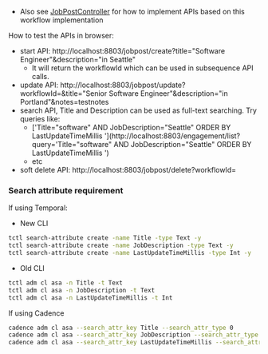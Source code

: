* Also
  see [JobPostController](https://github.com/indeedeng/iwf-java-samples/blob/main/src/main/java/io/iworkflow/controller/JobPostController.java)
  for how to implement APIs based on this workflow implementation

How to test the APIs in browser:

* start API: http://localhost:8803/jobpost/create?title="Software Engineer"&description="in Seattle"
    * It will return the workflowId which can be used in subsequence API calls.
* update API: http://localhost:8803/jobpost/update?workflowId=<TODO>&title="Senior Software Engineer"&description="in
  Portland"&notes=testnotes
* search API, Title and Description can be used as full-text searching. Try queries like:
    * ['Title="software" AND JobDescription="Seattle" ORDER BY LastUpdateTimeMillis '](http://localhost:8803/engagement/list?query='Title="software"
      AND JobDescription="Seattle" ORDER BY LastUpdateTimeMillis ')
    * etc
* soft delete API: http://localhost:8803/jobpost/delete?workflowId=<TODO>

### Search attribute requirement

If using Temporal:

* New CLI

```bash
tctl search-attribute create -name Title -type Text -y
tctl search-attribute create -name JobDescription -type Text -y
tctl search-attribute create -name LastUpdateTimeMillis -type Int -y
```

* Old CLI

``` bash
tctl adm cl asa -n Title -t Text
tctl adm cl asa -n JobDescription -t Text
tctl adm cl asa -n LastUpdateTimeMillis -t Int

```

If using Cadence

```bash
cadence adm cl asa --search_attr_key Title --search_attr_type 0
cadence adm cl asa --search_attr_key JobDescription --search_attr_type 0
cadence adm cl asa --search_attr_key LastUpdateTimeMillis --search_attr_type 2
```